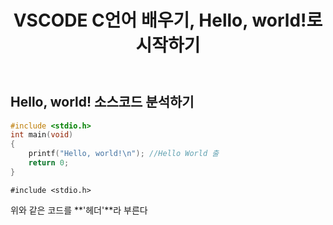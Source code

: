 ﻿---
layout: single
title:  "VSCODE C언어 배우기, Hello, world!로 시작하기"
categories: coding
tag: [C_lang, ]
toc: true
author_profile: false
sidebar:
    nav: "docs"
---

## 

## Hello, world! 소스코드 분석하기

```c
#include <stdio.h>
int main(void)
{
    printf("Hello, world!\n"); //Hello World 출
    return 0;
}
```

`#include <stdio.h>`

위와 같은 코드를 **'헤더'**라 부른다
